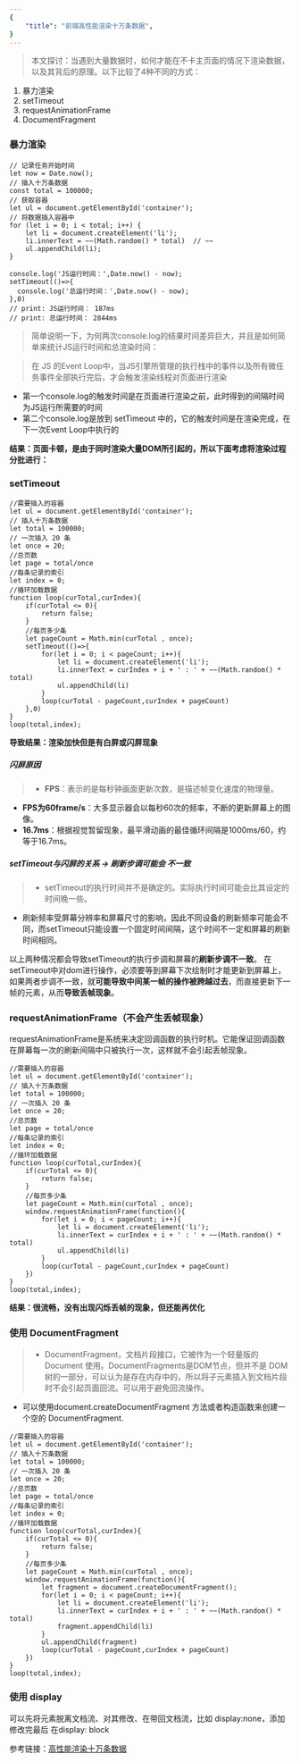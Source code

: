 ```yaml
---
{
    "title": "前端高性能渲染十万条数据",
}
---
```

> 本文探讨：当遇到大量数据时，如何才能在不卡主页面的情况下渲染数据，以及其背后的原理。以下比较了4种不同的方式：
1. 暴力渲染
2. setTimeout
3. requestAnimationFrame
4. DocumentFragment 

### 暴力渲染
```
// 记录任务开始时间
let now = Date.now();
// 插入十万条数据
const total = 100000;
// 获取容器
let ul = document.getElementById('container');
// 将数据插入容器中
for (let i = 0; i < total; i++) {
    let li = document.createElement('li');
    li.innerText = ~~(Math.random() * total)  // ~~
    ul.appendChild(li);
}

console.log('JS运行时间：',Date.now() - now);
setTimeout(()=>{
  console.log('总运行时间：',Date.now() - now);
},0)
// print: JS运行时间： 187ms
// print: 总运行时间： 2844ms
```

> 简单说明一下，为何两次console.log的结果时间差异巨大，并且是如何简单来统计JS运行时间和总渲染时间：

> 在 JS 的Event Loop中，当JS引擎所管理的执行栈中的事件以及所有微任务事件全部执行完后，才会触发渲染线程对页面进行渲染
 - 第一个console.log的触发时间是在页面进行渲染之前，此时得到的间隔时间为JS运行所需要的时间
 - 第二个console.log是放到 setTimeout 中的，它的触发时间是在渲染完成，在下一次Event Loop中执行的

**结果：页面卡顿，是由于同时渲染大量DOM所引起的，所以下面考虑将渲染过程分批进行：**

### setTimeout
```
//需要插入的容器
let ul = document.getElementById('container');
// 插入十万条数据
let total = 100000;
// 一次插入 20 条
let once = 20;
//总页数
let page = total/once
//每条记录的索引
let index = 0;
//循环加载数据
function loop(curTotal,curIndex){
    if(curTotal <= 0){
        return false;
    }
    //每页多少条
    let pageCount = Math.min(curTotal , once);
    setTimeout(()=>{
        for(let i = 0; i < pageCount; i++){
            let li = document.createElement('li');
            li.innerText = curIndex + i + ' : ' + ~~(Math.random() * total)
            ul.appendChild(li)
        }
        loop(curTotal - pageCount,curIndex + pageCount)
    },0)
}
loop(total,index);
```
**导致结果：渲染加快但是有白屏或闪屏现象**

##### 闪屏原因
> - **FPS**：表示的是每秒钟画面更新次数，是描述帧变化速度的物理量。
- **FPS为60frame/s**：大多显示器会以每秒60次的频率，不断的更新屏幕上的图像。
- **16.7ms**：根据视觉暂留现象，最平滑动画的最佳循环间隔是1000ms/60，约等于16.7ms。

##### setTimeout与闪屏的关系 -> 刷新步调可能会 不一致
> - setTimeout的执行时间并不是确定的。实际执行时间可能会比其设定的时间晚一些。
- 刷新频率受屏幕分辨率和屏幕尺寸的影响，因此不同设备的刷新频率可能会不同，而setTimeout只能设置一个固定时间间隔，这个时间不一定和屏幕的刷新时间相同。

以上两种情况都会导致setTimeout的执行步调和屏幕的**刷新步调不一致**。
在setTimeout中对dom进行操作，必须要等到屏幕下次绘制时才能更新到屏幕上，如果两者步调不一致，就**可能导致中间某一帧的操作被跨越过去**，而直接更新下一帧的元素，从而**导致丢帧现象**。


### requestAnimationFrame（不会产生丢帧现象）
requestAnimationFrame是系统来决定回调函数的执行时机。它能保证回调函数在屏幕每一次的刷新间隔中只被执行一次，这样就不会引起丢帧现象。

```
//需要插入的容器
let ul = document.getElementById('container');
// 插入十万条数据
let total = 100000;
// 一次插入 20 条
let once = 20;
//总页数
let page = total/once
//每条记录的索引
let index = 0;
//循环加载数据
function loop(curTotal,curIndex){
    if(curTotal <= 0){
        return false;
    }
    //每页多少条
    let pageCount = Math.min(curTotal , once);
    window.requestAnimationFrame(function(){
        for(let i = 0; i < pageCount; i++){
            let li = document.createElement('li');
            li.innerText = curIndex + i + ' : ' + ~~(Math.random() * total)
            ul.appendChild(li)
        }
        loop(curTotal - pageCount,curIndex + pageCount)
    })
}
loop(total,index);

```
**结果：很流畅，没有出现闪烁丢帧的现象，但还能再优化**


### 使用 DocumentFragment
> - DocumentFragment，文档片段接口，它被作为一个轻量版的 Document 使用。DocumentFragments是DOM节点，但并不是	DOM树的一部分，可以认为是存在内存中的，所以将子元素插入到文档片段时不会引起页面回流。可以用于避免回流操作。
- 可以使用document.createDocumentFragment 方法或者构造函数来创建一个空的 DocumentFragment.

```
//需要插入的容器
let ul = document.getElementById('container');
// 插入十万条数据
let total = 100000;
// 一次插入 20 条
let once = 20;
//总页数
let page = total/once
//每条记录的索引
let index = 0;
//循环加载数据
function loop(curTotal,curIndex){
    if(curTotal <= 0){
        return false;
    }
    //每页多少条
    let pageCount = Math.min(curTotal , once);
    window.requestAnimationFrame(function(){
        let fragment = document.createDocumentFragment();
        for(let i = 0; i < pageCount; i++){
            let li = document.createElement('li');
            li.innerText = curIndex + i + ' : ' + ~~(Math.random() * total)
            fragment.appendChild(li)
        }
        ul.appendChild(fragment)
        loop(curTotal - pageCount,curIndex + pageCount)
    })
}
loop(total,index);
```

### 使用 display
可以先将元素脱离文档流、对其修改、在带回文档流，比如 display:none，添加修改完最后 在display: block

参考链接：[高性能渲染十万条数据](https://juejin.im/post/5d76f469f265da039a28aff7)
